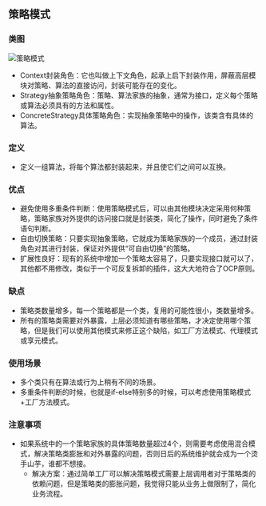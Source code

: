 ## 策略模式

### 类图

![策略模式](http://image.leeyom.top/blog/20200809103904.png)

- Context封装角色：它也叫做上下文角色，起承上启下封装作用，屏蔽高层模块对策略、算法的直接访问，封装可能存在的变化。
- Strategy抽象策略角色：策略、算法家族的抽象，通常为接口，定义每个策略或算法必须具有的方法和属性。
- ConcreteStrategy具体策略角色：实现抽象策略中的操作，该类含有具体的算法。

### 定义

- 定义一组算法，将每个算法都封装起来，并且使它们之间可以互换。

### 优点

- 避免使用多重条件判断：使用策略模式后，可以由其他模块决定采用何种策略，策略家族对外提供的访问接口就是封装类，简化了操作，同时避免了条件语句判断。
- 自由切换策略：只要实现抽象策略，它就成为策略家族的一个成员，通过封装角色对其进行封装，保证对外提供“可自由切换”的策略。
- 扩展性良好：现有的系统中增加一个策略太容易了，只要实现接口就可以了，其他都不用修改，类似于一个可反复拆卸的插件，这大大地符合了OCP原则。

### 缺点

- 策略类数量增多，每一个策略都是一个类，复用的可能性很小，类数量增多。
- 所有的策略类需要对外暴露，上层必须知道有哪些策略，才决定使用哪个策略，但是我们可以使用其他模式来修正这个缺陷，如工厂方法模式、代理模式或享元模式。

### 使用场景

- 多个类只有在算法或行为上稍有不同的场景。
- 多重条件判断的时候，也就是if-else特别多的时候，可以考虑使用策略模式+工厂方法模式。

### 注意事项

- 如果系统中的一个策略家族的具体策略数量超过4个，则需要考虑使用混合模式，解决策略类膨胀和对外暴露的问题，否则日后的系统维护就会成为一个烫手山芋，谁都不想接。
    - 解决方案：通过简单工厂可以解决策略模式需要上层调用者对于策略类的依赖问题，但是策略类的膨胀问题，我觉得只能从业务上做限制了，简化业务流程。